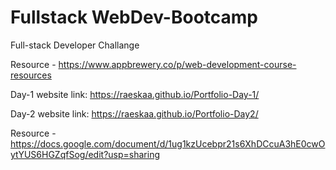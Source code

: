 # Fullstack WebDev-Bootcamp

Full-stack Developer Challange

Resource - https://www.appbrewery.co/p/web-development-course-resources

Day-1 website link: https://raeskaa.github.io/Portfolio-Day-1/ 

Day-2 website link: https://raeskaa.github.io/Portfolio-Day2/ 

Resource - https://docs.google.com/document/d/1ug1kzUcebpr21s6XhDCcuA3hE0cwOytYUS6HGZqfSog/edit?usp=sharing

